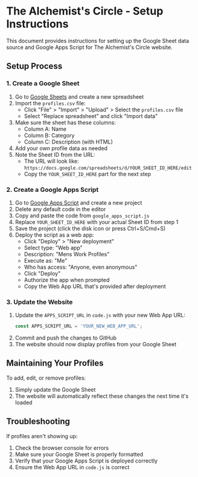 # The Alchemist's Circle - Setup Instructions

This document provides instructions for setting up the Google Sheet data source and Google Apps Script for The Alchemist's Circle website.

## Setup Process

### 1. Create a Google Sheet

1. Go to [Google Sheets](https://sheets.google.com) and create a new spreadsheet
2. Import the `profiles.csv` file:
   - Click "File" > "Import" > "Upload" > Select the `profiles.csv` file
   - Select "Replace spreadsheet" and click "Import data"
3. Make sure the sheet has these columns:
   - Column A: Name
   - Column B: Category
   - Column C: Description (with HTML)
4. Add your own profile data as needed
5. Note the Sheet ID from the URL:
   - The URL will look like: `https://docs.google.com/spreadsheets/d/YOUR_SHEET_ID_HERE/edit`
   - Copy the `YOUR_SHEET_ID_HERE` part for the next step

### 2. Create a Google Apps Script

1. Go to [Google Apps Script](https://script.google.com) and create a new project
2. Delete any default code in the editor
3. Copy and paste the code from `google_apps_script.js`
4. Replace `YOUR_SHEET_ID_HERE` with your actual Sheet ID from step 1
5. Save the project (click the disk icon or press Ctrl+S/Cmd+S)
6. Deploy the script as a web app:
   - Click "Deploy" > "New deployment"
   - Select type: "Web app"
   - Description: "Mens Work Profiles"
   - Execute as: "Me"
   - Who has access: "Anyone, even anonymous"
   - Click "Deploy"
   - Authorize the app when prompted
   - Copy the Web App URL that's provided after deployment

### 3. Update the Website

1. Update the `APPS_SCRIPT_URL` in `code.js` with your new Web App URL:
   ```javascript
   const APPS_SCRIPT_URL = 'YOUR_NEW_WEB_APP_URL';
   ```
2. Commit and push the changes to GitHub
3. The website should now display profiles from your Google Sheet

## Maintaining Your Profiles

To add, edit, or remove profiles:
1. Simply update the Google Sheet
2. The website will automatically reflect these changes the next time it's loaded

## Troubleshooting

If profiles aren't showing up:
1. Check the browser console for errors
2. Make sure your Google Sheet is properly formatted
3. Verify that your Google Apps Script is deployed correctly
4. Ensure the Web App URL in `code.js` is correct
